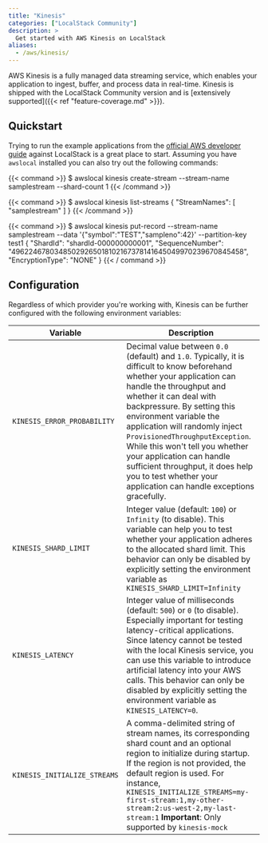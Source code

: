 ```yaml
---
title: "Kinesis"
categories: ["LocalStack Community"]
description: >
  Get started with AWS Kinesis on LocalStack
aliases:
  - /aws/kinesis/
---
```


AWS Kinesis is a fully managed data streaming service, which enables your application to ingest, buffer, and process data in real-time. 
Kinesis is shipped with the LocalStack Community version and is [extensively supported]({{< ref "feature-coverage.md" >}}).

## Quickstart

Trying to run the example applications from the [official AWS developer guide](https://docs.aws.amazon.com/streams/latest/dev/examples.html) against LocalStack is a great place to start.
Assuming you have `awslocal` installed you can also try out the following commands:

{{< command >}}
$ awslocal kinesis create-stream --stream-name samplestream --shard-count  1
{{< /command >}}

{{< command >}}
$ awslocal kinesis list-streams 
{
    "StreamNames": [
        "samplestream"
    ]
}
{{< /command >}}

{{< command >}}
$ awslocal kinesis put-record --stream-name samplestream --data '{"symbol":"TEST","sampleno":42}' --partition-key test1 
{
    "ShardId": "shardId-000000000001",
    "SequenceNumber": "49622467803485029265018102167378141645049970239670845458",
    "EncryptionType": "NONE"
}
{{< / command >}}

## Configuration


Regardless of which provider you're working with, Kinesis can be further configured with the following environment variables:

| Variable | Description |
| -------- | ----------- |
| `KINESIS_ERROR_PROBABILITY` | Decimal value between `0.0` (default) and `1.0`. Typically, it is difficult to know beforehand whether your application can handle the throughput and whether it can deal with backpressure. By setting this environment variable the application will randomly inject `ProvisionedThroughputException`. While this won't tell you whether your application can handle sufficient throughput, it does help you to test whether your application can handle exceptions gracefully. |
| `KINESIS_SHARD_LIMIT` | Integer value (default: `100`) or `Infinity` (to disable). This variable can help you to test whether your application adheres to the allocated shard limit. This behavior can only be disabled by explicitly setting the environment variable as `KINESIS_SHARD_LIMIT=Infinity` |
| `KINESIS_LATENCY` | Integer value of milliseconds (default: `500`) or `0` (to disable). Especially important for testing latency-critical applications. Since latency cannot be tested with the local Kinesis service, you can use this variable to introduce artificial latency into your AWS calls. This behavior can only be disabled by explicitly setting the environment variable as `KINESIS_LATENCY=0`. |
| `KINESIS_INITIALIZE_STREAMS` | A comma-delimited string of stream names, its corresponding shard count and an optional region to initialize during startup. If the region is not provided, the default region is used. For instance, `KINESIS_INITIALIZE_STREAMS=my-first-stream:1,my-other-stream:2:us-west-2,my-last-stream:1` **Important**: Only supported by `kinesis-mock` |
